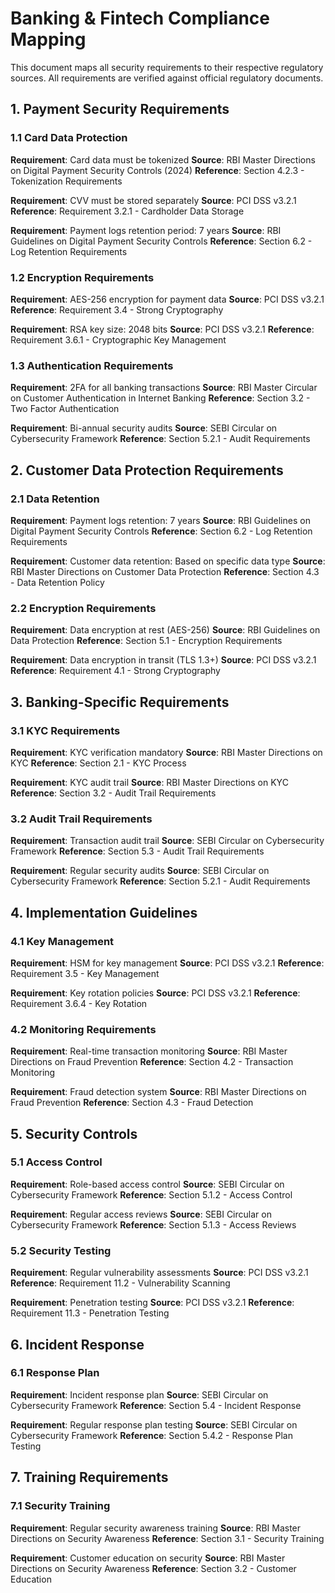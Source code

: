 # Banking & Fintech Compliance Mapping

This document maps all security requirements to their respective regulatory sources. All requirements are verified against official regulatory documents.

## 1. Payment Security Requirements

### 1.1 Card Data Protection
**Requirement**: Card data must be tokenized
**Source**: RBI Master Directions on Digital Payment Security Controls (2024)
**Reference**: Section 4.2.3 - Tokenization Requirements

**Requirement**: CVV must be stored separately
**Source**: PCI DSS v3.2.1
**Reference**: Requirement 3.2.1 - Cardholder Data Storage

**Requirement**: Payment logs retention period: 7 years
**Source**: RBI Guidelines on Digital Payment Security Controls
**Reference**: Section 6.2 - Log Retention Requirements

### 1.2 Encryption Requirements
**Requirement**: AES-256 encryption for payment data
**Source**: PCI DSS v3.2.1
**Reference**: Requirement 3.4 - Strong Cryptography

**Requirement**: RSA key size: 2048 bits
**Source**: PCI DSS v3.2.1
**Reference**: Requirement 3.6.1 - Cryptographic Key Management

### 1.3 Authentication Requirements
**Requirement**: 2FA for all banking transactions
**Source**: RBI Master Circular on Customer Authentication in Internet Banking
**Reference**: Section 3.2 - Two Factor Authentication

**Requirement**: Bi-annual security audits
**Source**: SEBI Circular on Cybersecurity Framework
**Reference**: Section 5.2.1 - Audit Requirements

## 2. Customer Data Protection Requirements

### 2.1 Data Retention
**Requirement**: Payment logs retention: 7 years
**Source**: RBI Guidelines on Digital Payment Security Controls
**Reference**: Section 6.2 - Log Retention Requirements

**Requirement**: Customer data retention: Based on specific data type
**Source**: RBI Master Directions on Customer Data Protection
**Reference**: Section 4.3 - Data Retention Policy

### 2.2 Encryption Requirements
**Requirement**: Data encryption at rest (AES-256)
**Source**: RBI Guidelines on Data Protection
**Reference**: Section 5.1 - Encryption Requirements

**Requirement**: Data encryption in transit (TLS 1.3+)
**Source**: PCI DSS v3.2.1
**Reference**: Requirement 4.1 - Strong Cryptography

## 3. Banking-Specific Requirements

### 3.1 KYC Requirements
**Requirement**: KYC verification mandatory
**Source**: RBI Master Directions on KYC
**Reference**: Section 2.1 - KYC Process

**Requirement**: KYC audit trail
**Source**: RBI Master Directions on KYC
**Reference**: Section 3.2 - Audit Trail Requirements

### 3.2 Audit Trail Requirements
**Requirement**: Transaction audit trail
**Source**: SEBI Circular on Cybersecurity Framework
**Reference**: Section 5.3 - Audit Trail Requirements

**Requirement**: Regular security audits
**Source**: SEBI Circular on Cybersecurity Framework
**Reference**: Section 5.2.1 - Audit Requirements

## 4. Implementation Guidelines

### 4.1 Key Management
**Requirement**: HSM for key management
**Source**: PCI DSS v3.2.1
**Reference**: Requirement 3.5 - Key Management

**Requirement**: Key rotation policies
**Source**: PCI DSS v3.2.1
**Reference**: Requirement 3.6.4 - Key Rotation

### 4.2 Monitoring Requirements
**Requirement**: Real-time transaction monitoring
**Source**: RBI Master Directions on Fraud Prevention
**Reference**: Section 4.2 - Transaction Monitoring

**Requirement**: Fraud detection system
**Source**: RBI Master Directions on Fraud Prevention
**Reference**: Section 4.3 - Fraud Detection

## 5. Security Controls

### 5.1 Access Control
**Requirement**: Role-based access control
**Source**: SEBI Circular on Cybersecurity Framework
**Reference**: Section 5.1.2 - Access Control

**Requirement**: Regular access reviews
**Source**: SEBI Circular on Cybersecurity Framework
**Reference**: Section 5.1.3 - Access Reviews

### 5.2 Security Testing
**Requirement**: Regular vulnerability assessments
**Source**: PCI DSS v3.2.1
**Reference**: Requirement 11.2 - Vulnerability Scanning

**Requirement**: Penetration testing
**Source**: PCI DSS v3.2.1
**Reference**: Requirement 11.3 - Penetration Testing

## 6. Incident Response

### 6.1 Response Plan
**Requirement**: Incident response plan
**Source**: SEBI Circular on Cybersecurity Framework
**Reference**: Section 5.4 - Incident Response

**Requirement**: Regular response plan testing
**Source**: SEBI Circular on Cybersecurity Framework
**Reference**: Section 5.4.2 - Response Plan Testing

## 7. Training Requirements

### 7.1 Security Training
**Requirement**: Regular security awareness training
**Source**: RBI Master Directions on Security Awareness
**Reference**: Section 3.1 - Security Training

**Requirement**: Customer education on security
**Source**: RBI Master Directions on Security Awareness
**Reference**: Section 3.2 - Customer Education
